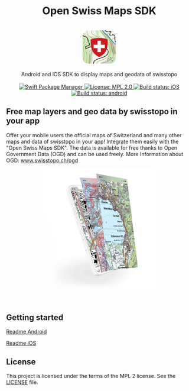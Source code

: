 <h1 align="center">Open Swiss Maps SDK</h1> 

<br />

<div align="center">
  <img width="90" height="90" src="logo.png" />
  <br />
  <br />
  Android and iOS SDK to display maps and geodata of swisstopo
  <br />
  <br />
</div>

<div align="center">
    <!-- SPM -->
    <a href="https://github.com/apple/swift-package-manager">
      <img alt="Swift Package Manager"
      src="https://img.shields.io/badge/SPM-%E2%9C%93-brightgreen.svg?style=flat">
    </a>
        <!-- License -->
    <a href="https://github.com/geoadmin/lib-open-swiss-maps-sdk/blob/master/LICENSE">
      <img alt="License: MPL 2.0"
      src="https://img.shields.io/badge/License-MPL%202.0-brightgreen.svg">
    </a>
    <!-- iOS Build -->
    <a href="https://github.com/geoadmin/lib-open-swiss-maps-sdk/actions/workflows/ios.yml">
      <img alt="Build status: iOS"
      src="https://github.com/geoadmin/lib-open-swiss-maps-sdk/actions/workflows/ios.yml/badge.svg">
    </a>
    <!-- android Build -->
    <a href="https://github.com/geoadmin/lib-open-swiss-maps-sdk/actions/workflows/android.yml">
      <img alt="Build status: android"
      src="https://github.com/geoadmin/lib-open-swiss-maps-sdk/actions/workflows/android.yml/badge.svg">
    </a>
</div>

## Free map layers and geo data by swisstopo in your app
Offer your mobile users the official maps of Switzerland and many other maps and data of swisstopo in your app! Integrate them easily with the "Open Swiss Maps SDK". The data is available for free thanks to Open Government Data (OGD) and can be used freely.
More Information about OGD: <a href="https://www.swisstopo.ch/ogd">www.swisstopo.ch/ogd</a>

<div align="center">
  <img width="300" src="illustration.jpg" />
</div>

## Getting started

[Readme Android](./android/)

[Readme iOS](./ios/)

## License
This project is licensed under the terms of the MPL 2 license. See the [LICENSE](LICENSE) file.

